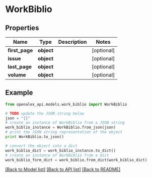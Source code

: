 # WorkBiblio


## Properties
Name | Type | Description | Notes
------------ | ------------- | ------------- | -------------
**first_page** | **object** |  | [optional] 
**issue** | **object** |  | [optional] 
**last_page** | **object** |  | [optional] 
**volume** | **object** |  | [optional] 

## Example

```python
from openalex_api.models.work_biblio import WorkBiblio

# TODO update the JSON string below
json = "{}"
# create an instance of WorkBiblio from a JSON string
work_biblio_instance = WorkBiblio.from_json(json)
# print the JSON string representation of the object
print WorkBiblio.to_json()

# convert the object into a dict
work_biblio_dict = work_biblio_instance.to_dict()
# create an instance of WorkBiblio from a dict
work_biblio_form_dict = work_biblio.from_dict(work_biblio_dict)
```
[[Back to Model list]](../README.md#documentation-for-models) [[Back to API list]](../README.md#documentation-for-api-endpoints) [[Back to README]](../README.md)


